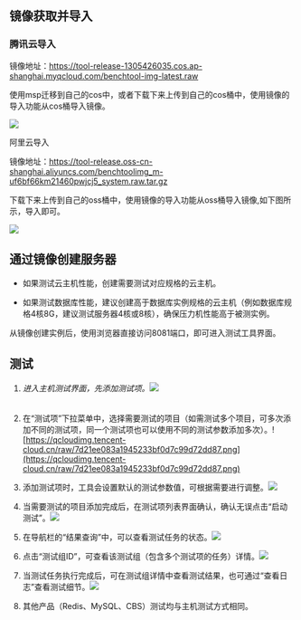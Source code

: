 ## 镜像获取并导入

### 腾讯云导入

镜像地址：https://tool-release-1305426035.cos.ap-shanghai.myqcloud.com/benchtool-img-latest.raw

使用msp迁移到自己的cos中，或者下载下来上传到自己的cos桶中，使用镜像的导入功能从cos桶导入镜像。

![](https://qcloudimg.tencent-cloud.cn/raw/6bdbe21c94756d7dd2937dfe6217c128.png)

阿里云导入

镜像地址：https://tool-release.oss-cn-shanghai.aliyuncs.com/benchtoolimg_m-uf6bf66km21460pwjcj5_system.raw.tar.gz

下载下来上传到自己的oss桶中，使用镜像的导入功能从oss桶导入镜像,如下图所示，导入即可。

![](https://qcloudimg.tencent-cloud.cn/raw/3ee758f70b1715ea975e7940b8c7612a.png)

## 通过镜像创建服务器

- 如果测试云主机性能，创建需要测试对应规格的云主机。

- 如果测试数据库性能，建议创建高于数据库实例规格的云主机（例如数据库规格4核8G，建议测试服务器4核或8核），确保压力机性能高于被测实例。

从镜像创建实例后，使用浏览器直接访问8081端口，即可进入测试工具界面。

##  测试

1. ###### 进入主机测试界面，先添加测试项。![](https://qcloudimg.tencent-cloud.cn/raw/2690ea406143eccc03f3fdeb95341586.png)

2. 在“测试项”下拉菜单中，选择需要测试的项目（如需测试多个项目，可多次添加不同的测试项，同一个测试项也可以使用不同的测试参数添加多次）。![https://qcloudimg.tencent-cloud.cn/raw/7d21ee083a1945233bf0d7c99d72dd87.png](https://qcloudimg.tencent-cloud.cn/raw/7d21ee083a1945233bf0d7c99d72dd87.png)

3. 添加测试项时，工具会设置默认的测试参数值，可根据需要进行调整。![](https://qcloudimg.tencent-cloud.cn/raw/29226a057100df46820a7694a386f907.png)

4. 当需要测试的项目添加完成后，在测试项列表界面确认，确认无误点击“启动测试”。![](https://qcloudimg.tencent-cloud.cn/raw/935e7e968448e62943cbcc4d60a8d7be.png)

5. 在导航栏的“结果查询”中，可以查看测试任务的状态。![](https://qcloudimg.tencent-cloud.cn/raw/710848e2f3f1d22a6417a12a2d5c36f6.png)

6. 点击“测试组ID”，可查看该测试组（包含多个测试项的任务）详情。![](https://qcloudimg.tencent-cloud.cn/raw/8142a5f06ec6965a6fff5cc456505854.png)

7. 当测试任务执行完成后，可在测试组详情中查看测试结果，也可通过“查看日志”查看测试细节。![](https://qcloudimg.tencent-cloud.cn/raw/07694d3c80600fa144fb713f843dc9c2.png)

8. 其他产品（Redis、MySQL、CBS）测试均与主机测试方式相同。
